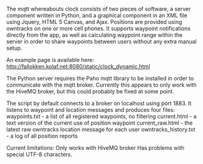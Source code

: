 The mqtt whereabouts clock consists of two pieces of software, a server component written in Python, and a graphical component in an XML file using Jquery, HTML 5 Canvas, and Ajax. Positions are provided using owntracks on one or more cell phones. It supports waypoint notifications directly from the app, as well as calculating waypoint range within the server in order to share waypoints between users without any extra manual setup.

An example page is available here: http://fallokken.kolaf.net:8080/static/clock_dynamic.html

The Python server requires the Paho mqtt library to be installed in order to communicate with the mqtt broker. Currently this appears to only work with the HiveMQ broker, but this could probably be fixed at some point.

The script by default connects to a broker on localhost using port 1883. It listens to waypoint and location messages and produces four files:
waypoints.txt - a list of all registered waypoints, no filtering
current.html - a text version of the current use of position waypoint
current_raw.html - the latest raw owntracks location message for each user
owntracks_history.txt - a log of all position reports

Current limitations:
Only works with HiveMQ broker
Has problems with special UTF-8 characters.